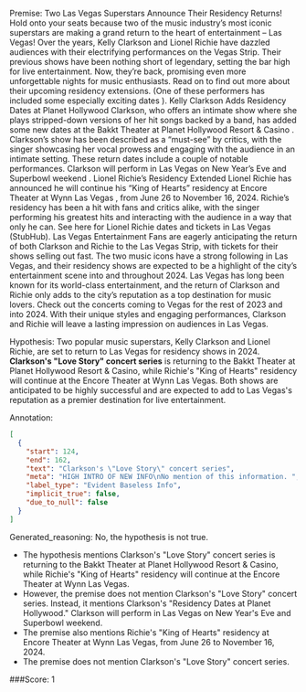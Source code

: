 
Premise:
Two Las Vegas Superstars Announce Their Residency Returns!
Hold onto your seats because two of the music industry’s most iconic superstars are making a grand return to the heart of entertainment – Las Vegas!
Over the years, Kelly Clarkson and Lionel Richie have dazzled audiences with their electrifying performances on the Vegas Strip. Their previous shows have been nothing short of legendary, setting the bar high for live entertainment.
Now, they’re back, promising even more unforgettable nights for music enthusiasts. Read on to find out more about their upcoming residency extensions.
(One of these performers has included some especially exciting dates ).
Kelly Clarkson Adds Residency Dates at Planet Hollywood
Clarkson, who offers an intimate show where she plays stripped-down versions of her hit songs backed by a band, has added some new dates at the Bakkt Theater at Planet Hollywood Resort & Casino .
Clarkson’s show has been described as a “must-see” by critics, with the singer showcasing her vocal prowess and engaging with the audience in an intimate setting.
These return dates include a couple of notable performances. Clarkson will perform in Las Vegas on New Year’s Eve and Superbowl weekend .
Lionel Richie’s Residency Extended
Lionel Richie has announced he will continue his “King of Hearts” residency at Encore Theater at Wynn Las Vegas , from June 26 to November 16, 2024.
Richie’s residency has been a hit with fans and critics alike, with the singer performing his greatest hits and interacting with the audience in a way that only he can.
See here for Lionel Richie dates and tickets in Las Vegas (StubHub).
Las Vegas Entertainment
Fans are eagerly anticipating the return of both Clarkson and Richie to the Las Vegas Strip, with tickets for their shows selling out fast. The two music icons have a strong following in Las Vegas, and their residency shows are expected to be a highlight of the city’s entertainment scene into and throughout 2024.
Las Vegas has long been known for its world-class entertainment, and the return of Clarkson and Richie only adds to the city’s reputation as a top destination for music lovers.
Check out the concerts coming to Vegas for the rest of 2023 and into 2024.
With their unique styles and engaging performances, Clarkson and Richie will leave a lasting impression on audiences in Las Vegas.

Hypothesis:
Two popular music superstars, Kelly Clarkson and Lionel Richie, are set to return to Las Vegas for residency shows in 2024. **Clarkson's "Love Story" concert series** is returning to the Bakkt Theater at Planet Hollywood Resort & Casino, while Richie's "King of Hearts" residency will continue at the Encore Theater at Wynn Las Vegas. Both shows are anticipated to be highly successful and are expected to add to Las Vegas's reputation as a premier destination for live entertainment.

Annotation:
```json
[
  {
    "start": 124,
    "end": 162,
    "text": "Clarkson's \"Love Story\" concert series",
    "meta": "HIGH INTRO OF NEW INFO\nNo mention of this information. ",
    "label_type": "Evident Baseless Info",
    "implicit_true": false,
    "due_to_null": false
  }
]
```

Generated_reasoning:
No, the hypothesis is not true. 
- The hypothesis mentions Clarkson's "Love Story" concert series is returning to the Bakkt Theater at Planet Hollywood Resort & Casino, while Richie's "King of Hearts" residency will continue at the Encore Theater at Wynn Las Vegas. 
- However, the premise does not mention Clarkson's "Love Story" concert series. Instead, it mentions Clarkson's "Residency Dates at Planet Hollywood." Clarkson will perform in Las Vegas on New Year's Eve and Superbowl weekend. 
- The premise also mentions Richie's "King of Hearts" residency at Encore Theater at Wynn Las Vegas, from June 26 to November 16, 2024. 
- The premise does not mention Clarkson's "Love Story" concert series.

###Score:
1
